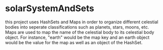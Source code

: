 # solarSystemAndSets
this project uses HashSets and Maps in order to organize different celestial bodies into seperate classifications such as planets, stars, moons, etc. Maps are used to map the name of the celestial body to its celestial body object. For instance, "earth" would be the map key and an earth object would be the value for the map as well as an object of the HashSet.
